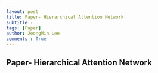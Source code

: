 ```yaml
---
layout: post
title: Paper- Hierarchical Attention Network
subtitle : 
tags: [Paper]
author: JeongMin Lee
comments : True
---
```


## Paper- Hierarchical Attention Network

